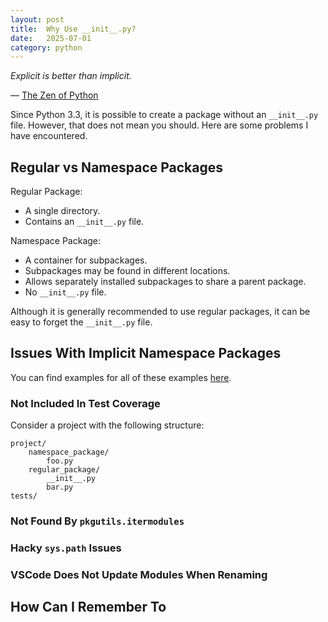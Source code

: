 ```yaml
---
layout: post
title:  Why Use __init__.py?
date:   2025-07-01
category: python
---
```


_Explicit is better than implicit._ 

― [The Zen of Python](https://peps.python.org/pep-0020/)

Since Python 3.3, it is possible to create a package without an `__init__.py` file.
However, that does not mean you should. Here are some problems I have encountered.

## Regular vs Namespace Packages

Regular Package:

- A single directory.
- Contains an `__init__.py` file.

Namespace Package:

- A container for subpackages.
- Subpackages may be found in different locations.
- Allows separately installed subpackages to share a parent package.
- No `__init__.py` file.

Although it is generally recommended to use regular packages, it can be easy to forget
the `__init__.py` file.

## Issues With Implicit Namespace Packages

You can find examples for all of these examples [here]().

### Not Included In Test Coverage

Consider a project with the following structure:

```
project/
    namespace_package/
        foo.py
    regular_package/
        __init__.py
        bar.py
tests/
```



### Not Found By `pkgutils.itermodules`

### Hacky `sys.path` Issues

### VSCode Does Not Update Modules When Renaming

## How Can I Remember To 